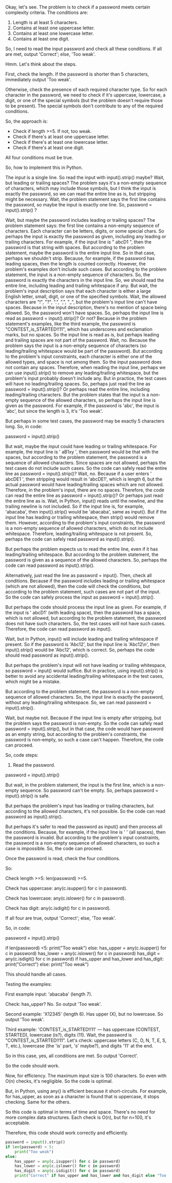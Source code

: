 <think>
Okay, let's see. The problem is to check if a password meets certain complexity criteria. The conditions are:

1. Length is at least 5 characters.
2. Contains at least one uppercase letter.
3. Contains at least one lowercase letter.
4. Contains at least one digit.

So, I need to read the input password and check all these conditions. If all are met, output 'Correct'; else, 'Too weak'.

Hmm. Let's think about the steps.

First, check the length. If the password is shorter than 5 characters, immediately output 'Too weak'.

Otherwise, check the presence of each required character type. So for each character in the password, we need to check if it's uppercase, lowercase, a digit, or one of the special symbols (but the problem doesn't require those to be present). The special symbols don't contribute to any of the required conditions.

So, the approach is:

- Check if length >=5. If not, too weak.
- Check if there's at least one uppercase letter.
- Check if there's at least one lowercase letter.
- Check if there's at least one digit.

All four conditions must be true.

So, how to implement this in Python.

The input is a single line. So read the input with input().strip() maybe? Wait, but leading or trailing spaces? The problem says it's a non-empty sequence of characters, which may include those symbols, but I think the input is exactly the password, so we can read the entire line as is, but stripping might be necessary. Wait, the problem statement says the first line contains the password, so maybe the input is exactly one line. So, password = input().strip() ?

Wait, but maybe the password includes leading or trailing spaces? The problem statement says: the first line contains a non-empty sequence of characters. Each character can be letters, digits, or some special chars. So perhaps the input is exactly the password as given, including any leading or trailing characters. For example, if the input line is "   abcD1  ", then the password is that string with spaces. But according to the problem statement, maybe the password is the entire input line. So in that case, perhaps we shouldn't strip. Because, for example, if the password has leading spaces, then the length is counted correctly. However, the problem's examples don't include such cases. But according to the problem statement, the input is a non-empty sequence of characters. So, the password is exactly the characters in the input line. So, we should read the entire line, including leading and trailing whitespace if any. But wait, the problem's input description says that each character is either a large English letter, small, digit, or one of the specified symbols. Wait, the allowed characters are "!", "?", ".", ",", "_", but the problem's input line can't have spaces. Because in the input description, there's no mention of space being allowed. So, the password won't have spaces. So, perhaps the input line is read as password = input().strip()? Or not? Because in the problem statement's examples, like the third example, the password is "CONTEST_is_STARTED!!11", which has underscores and exclamation marks, but no spaces. So the input line is read as is, but perhaps leading and trailing spaces are not part of the password. Wait, no. Because the problem says the input is a non-empty sequence of characters (so leading/trailing whitespace would be part of the password). But according to the problem's input constraints, each character is either one of the allowed types, and space is not among them. So the input password does not contain any spaces. Therefore, when reading the input line, perhaps we can use input().strip() to remove any leading/trailing whitespace, but the problem's input probably doesn't include any. But in practice, the test cases will have no leading/trailing spaces. So, perhaps just read the line as password = input().strip()? Or perhaps read the entire line, including leading/trailing characters. But the problem states that the input is a non-empty sequence of the allowed characters, so perhaps the input line is given as the password. For example, if the password is 'abc', the input is 'abc', but since the length is 3, it's 'Too weak'.

But perhaps in some test cases, the password may be exactly 5 characters long. So, in code:

password = input().strip()

But wait, maybe the input could have leading or trailing whitespace. For example, the input line is '   aB1xy   ', then password would be that with the spaces, but according to the problem statement, the password is a sequence of allowed characters. Since spaces are not allowed, perhaps the test cases do not include such cases. So the code can safely read the entire line as password = input().strip()? Wait, no. Because if a user enters '   abcDE1   ', then stripping would result in 'abcDE1', which is length 6, but the actual password would have leading/trailing spaces which are not allowed. Therefore, in the problem's input, there are no spaces. Therefore, the code can read the entire line as password = input().strip()? Or perhaps just read the entire line as is. Wait, in Python, input() reads until the newline, and the trailing newline is not included. So if the input line is, for example, 'abacaba', then input().strip() would be 'abacaba', same as input(). But if the input line has leading or trailing whitespace, then strip() would remove them. However, according to the problem's input constraints, the password is a non-empty sequence of allowed characters, which do not include whitespace. Therefore, leading/trailing whitespace is not present. So, perhaps the code can safely read password as input().strip().

But perhaps the problem expects us to read the entire line, even if it has leading/trailing whitespace. But according to the problem statement, the password is given as a sequence of the allowed characters. So, perhaps the code can read password as input().strip().

Alternatively, just read the line as password = input(). Then, check all conditions. Because if the password includes leading or trailing whitespace (which are not allowed), then the code will check the conditions, but according to the problem statement, such cases are not part of the input. So the code can safely process the input as password = input().strip().

But perhaps the code should process the input line as given. For example, if the input is '  abcD1' (with leading space), then the password has a space, which is not allowed, but according to the problem statement, the password does not have such characters. So, the test cases will not have such cases. Therefore, the code can read password as input().

Wait, but in Python, input() will include leading and trailing whitespace if present. So if the password is 'Abc12', but the input line is 'Abc12\n', then input().strip() would be 'Abc12', which is correct. So, perhaps the code should read password as input().strip().

But perhaps the problem's input will not have leading or trailing whitespace, so password = input() would suffice. But in practice, using input().strip() is better to avoid any accidental leading/trailing whitespace in the test cases, which might be a mistake.

But according to the problem statement, the password is a non-empty sequence of allowed characters. So, the input line is exactly the password, without any leading/trailing whitespace. So, we can read password = input().strip().

Wait, but maybe not. Because if the input line is empty after stripping, but the problem says the password is non-empty. So the code can safely read password = input().strip(), but in that case, the code would have password as an empty string, but according to the problem's constraints, the password is non-empty, so such a case can't happen. Therefore, the code can proceed.

So, code steps:

1. Read the password.

password = input().strip()

But wait, in the problem statement, the input is the first line, which is a non-empty sequence. So password can't be empty. So, perhaps password = input().strip() is safe.

But perhaps the problem's input has leading or trailing characters, but according to the allowed characters, it's not possible. So the code can read password as input().strip().

But perhaps it's safer to read the password as input() and then process all the conditions. Because, for example, if the input line is '   ' (all spaces), then the password is invalid. But according to the problem's input constraints, the password is a non-empty sequence of allowed characters, so such a case is impossible. So, the code can proceed.

Once the password is read, check the four conditions.

So:

Check length >=5: len(password) >=5.

Check has uppercase: any(c.isupper() for c in password).

Check has lowercase: any(c.islower() for c in password).

Check has digit: any(c.isdigit() for c in password).

If all four are true, output 'Correct'; else, 'Too weak'.

So, in code:

password = input().strip()

if len(password) <5:
    print("Too weak")
else:
    has_upper = any(c.isupper() for c in password)
    has_lower = any(c.islower() for c in password)
    has_digit = any(c.isdigit() for c in password)
    if has_upper and has_lower and has_digit:
        print("Correct")
    else:
        print("Too weak")

This should handle all cases.

Testing the examples:

First example input: 'abacaba' (length 7).

Check: has_upper? No. So output 'Too weak'.

Second example: 'X12345' (length 6). Has upper (X), but no lowercase. So output 'Too weak'.

Third example: 'CONTEST_is_STARTED!!11' — has uppercase (CONTEST, STARTED), lowercase (is?), digits (11). Wait, the password is "CONTEST_is_STARTED!!11". Let's check: uppercase letters (C, O, N, T, E, S, T, etc.), lowercase (the 'is' part, 's' maybe?), and digits '11' at the end.

So in this case, yes, all conditions are met. So output 'Correct'.

So the code should work.

Now, for efficiency. The maximum input size is 100 characters. So even with O(n) checks, it's negligible. So the code is optimal.

But, in Python, using any() is efficient because it short-circuits. For example, for has_upper, as soon as a character is found that is uppercase, it stops checking. Same for the others.

So this code is optimal in terms of time and space. There's no need for more complex data structures. Each check is O(n), but for n=100, it's acceptable.

Therefore, this code should work correctly and efficiently.
</think>

```python
password = input().strip()
if len(password) < 5:
    print("Too weak")
else:
    has_upper = any(c.isupper() for c in password)
    has_lower = any(c.islower() for c in password)
    has_digit = any(c.isdigit() for c in password)
    print("Correct" if has_upper and has_lower and has_digit else "Too weak")
```